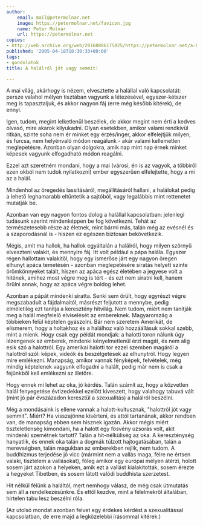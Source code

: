 ```yaml
---
author:
    email: mail@petermolnar.net
    image: https://petermolnar.net/favicon.jpg
    name: Peter Molnar
    url: https://petermolnar.net
copies:
- http://web.archive.org/web/20160806175025/https://petermolnar.net/a-halalrol-jot-vagy-semmit/
published: '2005-04-18T18:30:33+00:00'
tags:
- gondolatok
title: A halálról jót vagy semmit!

---
```


A mai világ, akárhogy is nézem, elvesztette a halállal való kapcsolatát:
persze valahol mélyen tisztában vagyunk a létezésével, egyszer-kétszer
meg is tapasztaljuk, és akkor nagyon fáj (erre még később kitérek), de
ennyi.

Igen, tudom, megint lelketlenül beszélek, de akkor megint nem érti a
kedves olvasó, mire akarok kilyukadni. Olyan esetekben, amikor valami
rendkívül ritkán, szinte soha nem ér minket egy érzés/inger, akkor
elfelejtjük milyen, és furcsa, nem helyénvaló módon reagálunk - akár
valami kellemetlen meglepetésre. Azonban olyan dolgokra, amik nap mint
nap érnek minket képesek vagyunk elfogadható módon reagálni.

Ezzel azt szeretném mondani, hogy a mai (városi, én is az vagyok, a
többiről ezen okból nem tudok nyilatkozni) ember egyszerűen
elfelejtette, hogy a mi az a halál.

Mindenhol az öregedés lassításáról, megállításáról hallani, a halálokat
pedig a lehető leghamarabb eltűntetik a sajtóból, vagy legalábbis mint
rettenetet mutatják be.

Azonban van egy nagyon fontos dolog a halállal kapcsolatban: jelenlegi
tudásunk szerint mindenképpen be fog következni. Tehát az természetesebb
része az életnek, mint bármi más, talán még az evésnél és a
szaporodásnál is - hiszen ez egészen biztosan bekövetkezik.

Mégis, amit ma hallok, ha hallok egyáltalán a halálról, hogy milyen
szörnyű elveszteni valakit, és mennyire fáj. Itt volt például a pápa
halála. Egyszer régen hallottam valakitől, hogy egy ismerőse járt egy
nagyon öregen elhunyt apáca temetésén - azonban meglepetésére siratás
helyett szinte örömkönnyeket talált, hiszen az apáca egész életében a
jegyese volt a hitének, amihez most végre meg is tért - és ezt nem
siratni kell, hanem örülni annak, hogy az apáca végre boldog lehet.

Azonban a pápát mindenki siratta. Senki sem örült, hogy egyrészt végre
megszabadult a fájdalmaitól, másrészt feljutott a mennybe, pedig
elméletileg ezt tanítja a keresztény hitvilág. Nem tudom, miért nem
tanítják meg a halál megfelelő elviselését az embereknek. Magyarország a
többieken felül képtelen gyászolni. Bár nem szeretem Amerikát, de
elismerem, hogy a holtakhoz és a halálhoz való hozzáállásuk sokkal
szebb, mint a mienk. Hogy csak egy példát mondjak: a halotti toron
nálunk úgy lézengenek az emberek, mindenki kényelmetlenül érzi magát, és
nem alig esik szó a halottról. Egy amerikai halotti tor ezzel szemben
magáról a halottról szól: képek, videók és beszélgetések az elhunytról.
Hogy legyen mire emlékezni. Manapság, amikor vannak fényképek,
felvételek, még mindig képtelenek vagyunk elfogadni a halált, pedig már
nem is csak a fejünkből kell emlékezni az illetőre.

Hogy ennek mi lehet az oka, jó kérdés. Talán számít az, hogy a közvetlen
halál fenyegetése évtizedekkel ezelőtt kiveszett, hogy valahogy tabuvá
vált (mint jó pár évszázadon keresztül a szexualitás) a halálról
beszélni.

Még a mondásaink is ellene vannak a halott-kultusznak, "halottról jót
vagy semmit". Miért? Ha visszajönne kísérteni, és attól tartanának,
akkor rendben van, de manapság ebben sem hisznek igazán. Akkor mégis
miért tiszteletlenség kimondani, ha a halott egy fösvény uzsorás volt,
akit mindenki szemétnek tartott? Talán a hit-nélküliség az oka. A
kereszténység hanyatlik, és ennek oka talán a dogmák túlzott
hajtogatásában, talán a merevségben, talán magukban az emberekben
rejlik, nem tudom. A buddhizmus terjedése jó vicc (mármint nem a vallás
maga, félre ne értsen valaki, tisztelem a vallásokat), főleg amikor egy
európai mélyen átérzi, holott sosem járt azokon a helyeken, amik ezt a
vallást kialakították, sosem érezte a hegyeket Tibetben, és sosem látott
valódi buddhista szerzetest.

Hit nélkül félünk a haláltól, mert nemhogy válasz, de még csak útmutatás
sem áll a rendelkezésünkre. És ettől kezdve, mint a félelmekről
általában, hirtelen tabu lesz beszélni róla.

(Az utolsó mondat azonban felvet egy érdekes kérdést a szexualitással
kapcsolatban, de erre majd a legközelebbi írásommal kitérek.)